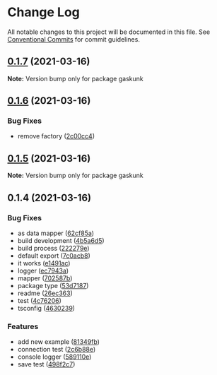 # Change Log

All notable changes to this project will be documented in this file.
See [Conventional Commits](https://conventionalcommits.org) for commit guidelines.

## [0.1.7](https://github.com/shuta13/gaskunk/compare/v0.1.6...v0.1.7) (2021-03-16)

**Note:** Version bump only for package gaskunk





## [0.1.6](https://github.com/shuta13/gaskunk/compare/v0.1.5...v0.1.6) (2021-03-16)


### Bug Fixes

* remove factory ([2c00cc4](https://github.com/shuta13/gaskunk/commit/2c00cc4395497e971057bf25e9a360475e9b9112))





## [0.1.5](https://github.com/shuta13/gaskunk/compare/v0.1.4...v0.1.5) (2021-03-16)

**Note:** Version bump only for package gaskunk





## 0.1.4 (2021-03-16)


### Bug Fixes

* as data mapper ([62cf85a](https://github.com/shuta13/gaskunk/commit/62cf85a36c8dc8752d6d585117bbafbac8c473dd))
* build development ([4b5a6d5](https://github.com/shuta13/gaskunk/commit/4b5a6d5a2c52a3067c605f911295e2cccb488fad))
* build process ([222279e](https://github.com/shuta13/gaskunk/commit/222279ef91ab48393c5e9e17bf41d52d0e89c18f))
* default export ([7c0acb8](https://github.com/shuta13/gaskunk/commit/7c0acb838b17bf0f459777b03a1faef7a120cfdd))
* it works ([e1491ac](https://github.com/shuta13/gaskunk/commit/e1491ac261049014ecacf5feb1ddb071f607fa78))
* logger ([ec7943a](https://github.com/shuta13/gaskunk/commit/ec7943ab55b390cba572d901c4ea496fe0f237f6))
* mapper ([702587b](https://github.com/shuta13/gaskunk/commit/702587b6d9dc8c3e13f449a4d02071dee2715f1e))
* package type ([53d7187](https://github.com/shuta13/gaskunk/commit/53d718704ef5991b5d48f91e468efc7bd827390c))
* readme ([26ec363](https://github.com/shuta13/gaskunk/commit/26ec363554410e7368e574271b5f115ab93e0cad))
* test ([4c76206](https://github.com/shuta13/gaskunk/commit/4c762069eaed415a08ea9fb34085c9152d41c65e))
* tsconfig ([4630239](https://github.com/shuta13/gaskunk/commit/46302392fcaa6864727900f479a9df006371e901))


### Features

* add new example ([81349fb](https://github.com/shuta13/gaskunk/commit/81349fbd23961c1348e5491d6fe482166b3299c4))
* connection test ([2c6b88e](https://github.com/shuta13/gaskunk/commit/2c6b88ee68802f695ccfbb07cbd1c5101988ca4c))
* console logger ([589110e](https://github.com/shuta13/gaskunk/commit/589110ed131395e7e00cd084fe0c1dedd1d5f7a0))
* save test ([498f2c7](https://github.com/shuta13/gaskunk/commit/498f2c7653cfd961730e7c5d39b27ff4b77b9a3d))
